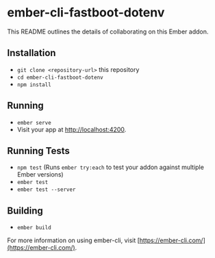 # ember-cli-fastboot-dotenv

This README outlines the details of collaborating on this Ember addon.

## Installation

* `git clone <repository-url>` this repository
* `cd ember-cli-fastboot-dotenv`
* `npm install`

## Running

* `ember serve`
* Visit your app at [http://localhost:4200](http://localhost:4200).

## Running Tests

* `npm test` (Runs `ember try:each` to test your addon against multiple Ember versions)
* `ember test`
* `ember test --server`

## Building

* `ember build`

For more information on using ember-cli, visit [https://ember-cli.com/](https://ember-cli.com/).
